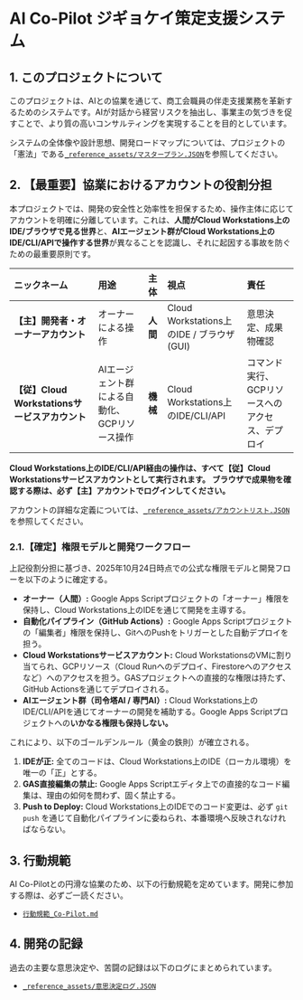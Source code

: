 # AI Co-Pilot ジギョケイ策定支援システム

## 1. このプロジェクトについて

このプロジェクトは、AIとの協業を通じて、商工会職員の伴走支援業務を革新するためのシステムです。AIが対話から経営リスクを抽出し、事業主の気づきを促すことで、より質の高いコンサルティングを実現することを目的としています。

システムの全体像や設計思想、開発ロードマップについては、プロジェクトの「憲法」である[`_reference_assets/マスタープラン.JSON`](_reference_assets/マスタープラン.JSON)を参照してください。

## 2. 【最重要】協業におけるアカウントの役割分担

本プロジェクトでは、開発の安全性と効率性を担保するため、操作主体に応じてアカウントを明確に分離しています。これは、**人間がCloud Workstations上のIDE/ブラウザで見る世界**と、**AIエージェント群がCloud Workstations上のIDE/CLI/APIで操作する世界**が異なることを認識し、それに起因する事故を防ぐための最重要原則です。

| ニックネーム | 用途 | 主体 | 視点 | 責任 |
| :--- | :--- | :--- | :--- | :--- |
| **【主】開発者・オーナーアカウント** | オーナーによる操作 | **人間** | Cloud Workstations上のIDE / ブラウザ(GUI) | 意思決定、成果物確認 |
| **【従】Cloud Workstationsサービスアカウント** | AIエージェント群による自動化、GCPリソース操作 | **機械** | Cloud Workstations上のIDE/CLI/API | コマンド実行、GCPリソースへのアクセス、デプロイ |

**Cloud Workstations上のIDE/CLI/API経由の操作は、すべて【従】Cloud Workstationsサービスアカウントとして実行されます。**
**ブラウザで成果物を確認する際は、必ず【主】アカウントでログインしてください。**

アカウントの詳細な定義については、[`_reference_assets/アカウントリスト.JSON`](_reference_assets/アカウントリスト.JSON)を参照してください。

### 2.1.【確定】権限モデルと開発ワークフロー

上記役割分担に基づき、2025年10月24日時点での公式な権限モデルと開発フローを以下のように確定する。

*   **オーナー（人間）:** Google Apps Scriptプロジェクトの「オーナー」権限を保持し、Cloud Workstations上のIDEを通じて開発を主導する。
*   **自動化パイプライン（GitHub Actions）:** Google Apps Scriptプロジェクトの「編集者」権限を保持し、GitへのPushをトリガーとした自動デプロイを担う。
*   **Cloud Workstationsサービスアカウント:** Cloud WorkstationsのVMに割り当てられ、GCPリソース（Cloud Runへのデプロイ、Firestoreへのアクセスなど）へのアクセスを担う。GASプロジェクトへの直接的な権限は持たず、GitHub Actionsを通じてデプロイされる。
*   **AIエージェント群（司令塔AI / 専門AI）:** Cloud Workstations上のIDE/CLI/APIを通じてオーナーの開発を補助する。Google Apps Scriptプロジェクトへの**いかなる権限も保持しない。**

これにより、以下のゴールデンルール（黄金の鉄則）が確立される。

1.  **IDEが正:** 全てのコードは、Cloud Workstations上のIDE（ローカル環境）を唯一の「正」とする。
2.  **GAS直接編集の禁止:** Google Apps Scriptエディタ上での直接的なコード編集は、理由の如何を問わず、固く禁止する。
3.  **Push to Deploy:** Cloud Workstations上のIDEでのコード変更は、必ず `git push` を通じて自動化パイプラインに委ねられ、本番環境へ反映されなければならない。

## 3. 行動規範

AI Co-Pilotとの円滑な協業のため、以下の行動規範を定めています。開発に参加する際は、必ずご一読ください。

*   [`行動規範_Co-Pilot.md`](行動規範_Co-Pilot.md)

## 4. 開発の記録

過去の主要な意思決定や、苦闘の記録は以下のログにまとめられています。

*   [`_reference_assets/意思決定ログ.JSON`](_reference_assets/意思決定ログ.JSON)
